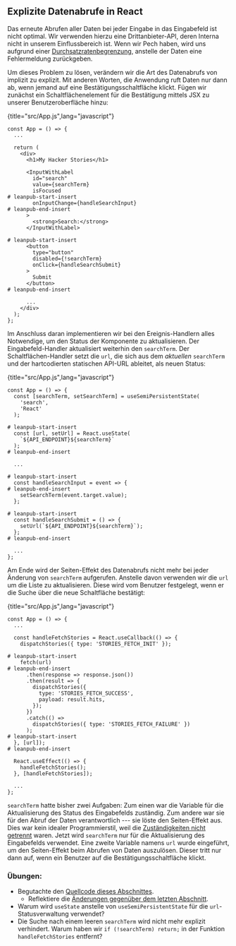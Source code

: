 ## Explizite Datenabrufe in React

Das erneute Abrufen aller Daten bei jeder Eingabe in das Eingabefeld ist nicht optimal. Wir verwenden hierzu eine Drittanbieter-API, deren Interna nicht in unserem Einflussbereich ist. Wenn wir Pech haben, wird uns aufgrund einer [Durchsatzratenbegrenzung](https://de.wikipedia.org/wiki/Durchsatzratenbegrenzung), anstelle der Daten eine Fehlermeldung zurückgeben.

Um dieses Problem zu lösen, verändern wir die Art des Datenabrufs von implizit zu explizit. Mit anderen Worten, die Anwendung ruft Daten nur dann ab, wenn jemand auf eine Bestätigungsschaltfläche klickt. Fügen wir zunächst ein Schaltflächenelement für die Bestätigung mittels JSX zu unserer Benutzeroberfläche hinzu:

{title="src/App.js",lang="javascript"}
~~~~~~~
const App = () => {
  ...

  return (
    <div>
      <h1>My Hacker Stories</h1>

      <InputWithLabel
        id="search"
        value={searchTerm}
        isFocused
# leanpub-start-insert
        onInputChange={handleSearchInput}
# leanpub-end-insert
      >
        <strong>Search:</strong>
      </InputWithLabel>

# leanpub-start-insert
      <button
        type="button"
        disabled={!searchTerm}
        onClick={handleSearchSubmit}
      >
        Submit
      </button>
# leanpub-end-insert

      ...
    </div>
  );
};
~~~~~~~

Im Anschluss daran implementieren wir bei den Ereignis-Handlern alles Notwendige, um den Status der Komponente zu aktualisieren. Der Eingabefeld-Handler aktualisiert weiterhin den `searchTerm`. Der Schaltflächen-Handler setzt die `url`, die sich aus dem *aktuellen* `searchTerm` und der hartcodierten statischen API-URL ableitet, als neuen Status:

{title="src/App.js",lang="javascript"}
~~~~~~~
const App = () => {
  const [searchTerm, setSearchTerm] = useSemiPersistentState(
    'search',
    'React'
  );

# leanpub-start-insert
  const [url, setUrl] = React.useState(
    `${API_ENDPOINT}${searchTerm}`
  );
# leanpub-end-insert

  ...

# leanpub-start-insert
  const handleSearchInput = event => {
# leanpub-end-insert
    setSearchTerm(event.target.value);
  };

# leanpub-start-insert
  const handleSearchSubmit = () => {
    setUrl(`${API_ENDPOINT}${searchTerm}`);
  };
# leanpub-end-insert

  ...
};
~~~~~~~

Am Ende wird der Seiten-Effekt des Datenabrufs nicht mehr bei jeder Änderung von `searchTerm` aufgerufen. Anstelle davon verwenden wir die `url` um die Liste zu aktualisieren. Diese wird vom Benutzer festgelegt, wenn er die Suche über die neue Schaltfläche bestätigt:

{title="src/App.js",lang="javascript"}
~~~~~~~
const App = () => {
  ...

  const handleFetchStories = React.useCallback(() => {
    dispatchStories({ type: 'STORIES_FETCH_INIT' });

# leanpub-start-insert
    fetch(url)
# leanpub-end-insert
      .then(response => response.json())
      .then(result => {
        dispatchStories({
          type: 'STORIES_FETCH_SUCCESS',
          payload: result.hits,
        });
      })
      .catch(() =>
        dispatchStories({ type: 'STORIES_FETCH_FAILURE' })
      );
# leanpub-start-insert
  }, [url]);
# leanpub-end-insert

  React.useEffect(() => {
    handleFetchStories();
  }, [handleFetchStories]);

  ...
};
~~~~~~~

`searchTerm` hatte bisher zwei Aufgaben: Zum einen war die Variable für die Aktualisierung des Status des Eingabefelds zuständig. Zum andere war sie für den Abruf der Daten verantwortlich --- sie löste den Seiten-Effekt aus. Dies war kein idealer Programmierstil, weil die [Zuständigkeiten nicht getrennt](https://wiki.selfhtml.org/index.php?title=Separation_of_concerns&oldid=66463) waren. Jetzt wird `searchTerm` nur für die Aktualisierung des Eingabefelds verwendet. Eine zweite Variable namens `url` wurde eingeführt, um den Seiten-Effekt beim Abrufen von Daten auszulösen. Dieser tritt nur dann auf, wenn ein Benutzer auf die Bestätigungsschaltfläche klickt.

### Übungen:

* Begutachte den [Quellcode dieses Abschnittes](https://codesandbox.io/s/github/the-road-to-learn-react/hacker-stories/tree/hs/Explicit-Data-Fetching-with-React).
  * Reflektiere die [Änderungen gegenüber dem letzten Abschnitt](https://github.com/the-road-to-learn-react/hacker-stories/compare/hs/Memoized-Handler-in-React...hs/Explicit-Data-Fetching-with-React?expand=1).
* Warum wird `useState` anstelle von `useSemiPersistentState` für die `url`-Statusverwaltung verwendet?
* Die Suche nach einem leeren `searchTerm` wird nicht mehr explizit verhindert. Warum haben wir `if (!searchTerm) return;` in der Funktion `handleFetchStories` entfernt?

